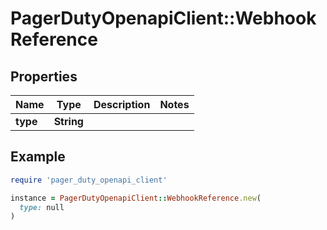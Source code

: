 # PagerDutyOpenapiClient::WebhookReference

## Properties

| Name | Type | Description | Notes |
| ---- | ---- | ----------- | ----- |
| **type** | **String** |  |  |

## Example

```ruby
require 'pager_duty_openapi_client'

instance = PagerDutyOpenapiClient::WebhookReference.new(
  type: null
)
```

